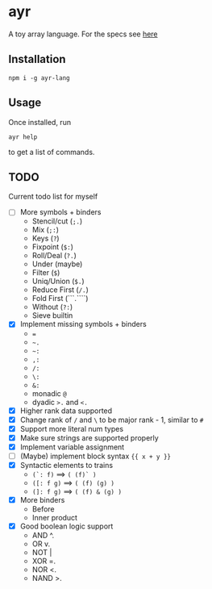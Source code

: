 # ayr
A toy array language. For the specs see [here](specs/README.md)

## Installation
```
npm i -g ayr-lang
```

## Usage
Once installed, run
```
ayr help
```
to get a list of commands.

## TODO
Current todo list for myself
- [ ] More symbols + binders
    * Stencil/cut (`;.`)
    * Mix (`;:`)
    * Keys (`?`)
    * Fixpoint (`$:`)
    * Roll/Deal (`?.`)
    * Under (maybe)
    * Filter (`$`)
    * Uniq/Union (`$.`)
    * Reduce First (`/.`)
    * Fold First (```\.````)
    * Without (`?:`)
    * Sieve builtin
- [x] Implement missing symbols + binders
    * ```=```
    * ```~.```
    * ```~:```
    * ```,:```
    * ```/:```
    * ```\:```
    * ```&:```
    * monadic `@`
    * dyadic `>.` and `<.`
- [x] Higher rank data supported
- [x] Change rank of `/` and `\` to be major rank - 1, similar to `#`
- [x] Support more literal num types
- [x] Make sure strings are supported properly
- [x] Implement variable assignment
- [ ] (Maybe) implement block syntax `{{ x + y }}`
- [x] Syntactic elements to trains
    * ``` (`: f) ``` ==> ```( (f)` )```
    * ```([: f g)``` ==> ```( (f) (g) )```
    * ```(]: f g)``` ==> ```( (f) & (g) )```
- [x] More binders
    * Before
    * Inner product
- [x] Good boolean logic support
    * AND   ^.
    * OR    v.
    * NOT   |
    * XOR   =.
    * NOR   <.
    * NAND  >.
